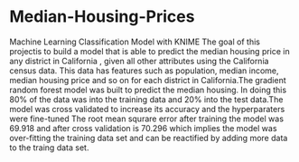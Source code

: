 # Median-Housing-Prices
Machine Learning Classification Model with KNIME
The goal of this projectis to build a model that is able to predict the median housing price in any district in California , given all other attributes using the California census data. This data has features such as population, median income, median housing price and so on for each district in California.The gradient random forest model was built to predict the median housing. In doing this 80% of the data was into the training data and 20%  into the test data.The model was cross validated to increase its accuracy and the hyperparaters were fine-tuned
The root mean squrare error after training the model was 69.918 and after cross validation is 70.296 which implies the model was over-fitting the training data set and can be reactified by adding more data to the traing data set.

